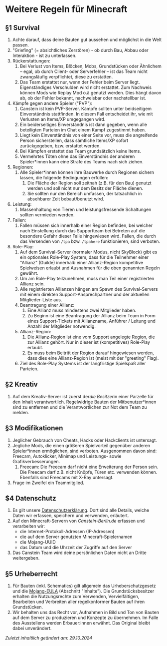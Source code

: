 # Weitere Regeln für Minecraft

## §1 Survival
1. Achte darauf, dass deine Bauten gut aussehen und möglichst in die Welt passen.
2. "Griefing" (= absichtliches Zerstören) - ob durch Bau, Abbau oder Interaktion - ist zu unterlassen.
3. Rückerstattungen:
    1. Bei Verlust von Items, Blöcken, Mobs, Grundstücken oder Ähnlichem – egal, ob durch Client- oder Serverfehler – ist das Team nicht zwangsläufig verpflichtet, diese zu erstatten.
    2. Das Team erstattet nur, wenn der Fehler beim Server liegt. Eigenständiges Verschulden wird nicht erstattet. Zum Nachweis können Mods wie Replay Mod o.ä genutzt werden. Dies hängt davon ab, ob der Fehler bekannt, nachweisbar oder nachstellbar ist.
4. Kämpfe gegen andere Spieler ("PVP"):
    1. Canstein ist kein PVP-Server. Kämpfe sollten unter beidseitigem Einverständnis stattfinden. In diesem Fall entscheidet ihr, wie mit Verlusten an Items/XP umgegangen wird.
    2. Ein beiderseitiges Einverständnis ist dann gegeben, wenn alle beteiligten Parteien im Chat einem Kampf zugestimmt haben.
    3. Liegt kein Einverständnis von einer Seite vor, muss die angreifende Person sicherstellen, dass sämtliche Items/XP sofort zurückgegeben, bzw. erstattet werden.
    4. Bei Kämpfen erstattet das Team grundsätzlich keine Items.
    5. Vermehrtes Töten ohne das Einverständnis der anderen Spieler*innen kann eine Strafe des Teams nach sich ziehen.
5. Regionen:
    1. Alle Spieler*innen können ihre Bauwerke durch Regionen sichern lassen, die folgende Bedingungen erfüllen:
        1. Die Fläche der Region soll zeitnah (z.B. für den Bau) genutzt werden und soll nicht nur dem Besitz der Fläche dienen.
        2. Sie sollten nur den Bereich umfassen, der tatsächlich in absehbarer Zeit bebaut/benutzt wird.
6. Leistung:
    1. Massenhaltung von Tieren und leistungsfressende Schaltungen sollten vermieden werden.
7. Fallen:
    1. Fallen müssen sich innerhalb einer Region befinden, bei welcher nach Einstellung durch das Supportteam bei Betreten auf die besondere Gefahr dieser Falle hingewiesen wird. Fallen, die durch das Versenden von `/tpa` bzw. `/tpahere` funktionieren, sind verboten.
8. Role-Play:
    1. Auf dem Survival-Server (normaler Modus, nicht SkyBlock) gibt es ein optionales Role-Play System, dass für die Teilnehmer einer "Allianz" (Guilde) innerhalb einer Allianz-Region kompetitive Spielweisen erlaubt und Ausnahmen für die oben genannten Regeln gewährt.
    2. Um am Role-Play teilzunehmen, muss man Teil einer registrierten Allianz sein.
    3. Alle registrierten Allianzen hängen am Spawn des Survival-Servers mit einem direkten Support-Ansprechpartner und der aktuellen Mitglieder-Liste aus.
    4. Beantragung einer Allianz:
        1. Eine Allianz muss mindestens zwei Mitglieder haben.
        2. Zu Beginn ist eine Beantragung der Allianz beim Team in Form eines Support-Tickets mit Allianzname, Anführer / Leitung und Anzahl der Mitglieder notwendig.
    5. Allianz-Region:
        1. Die Allianz-Region ist eine vom Support angelegte Region, die zur Allianz gehört. Nur in dieser ist (kompetitives) Role-Play erlaubt.
        2. Es muss beim Beitritt der Region darauf hingewiesen werden, dass dies eine Allianz-Region ist (meist mit der "greeting" Flag).
    6. Ziel des Role-Play Systems ist der langfristige Spielspaß aller Parteien.

## §2 Kreativ
1. Auf dem Kreativ-Server ist zuerst der*die Besitzer*in einer Parzelle für den Inhalt verantwortlich. Regelwidrige Bauten der Mitbenutzer*innen sind zu entfernen und die Verantwortlichen zur Not dem Team zu melden.

## §3 Modifikationen
1. Jeglicher Gebrauch von Cheats, Hacks oder Hackclients ist untersagt.
2. Jegliche Mods, die einen größeren Spielvorteil gegenüber anderen Spieler*innen ermöglichen, sind verboten. Ausgenommen davon sind: Freecam, Autoklicker, Minimap und Leistungs- sowie Grafikverbesserungen.
    1. Freecam: Die Freecam darf nicht eine Erweiterung der Person sein. Die Freecam darf z.B. nicht Knöpfe, Türen etc. verwenden können. Ebenfalls sind Freecams mit X-Ray untersagt.
3. Frage im Zweifel ein Teammitglied.

## $4 Datenschutz
1. Es gilt unsere [Datenschutzerklärung](https://canstein-berlin.de/datenschutzerklaerung). Dort sind alle Details, welche Daten wir erfassen, speichern und verwenden, erläutert.
2. Auf den Minecraft-Servern von _Canstein-Berlin.de_ erfassen und verarbeiten wir:
    * die Internet-Protokoll-Adressen (IP-Adressen)
    * die auf dem Server genutzten Minecraft-Spielernamen
    * die Mojang-UUID
    * das Datum und die Uhrzeit der Zugriffe auf den Server
3. Das Canstein Team wird deine persönlichen Daten nicht an Dritte weitergeben.

## §5 Urheberrecht
1. Für Bauten (inkl. Schematics) gilt allgemein das Urheberschutzgesetz und die [Mojang-EULA](https://www.minecraft.net/de-de/eula) (Abschnitt "Inhalte"). Die Grundstücksbesitzer erhalten die Nutzungsrechte zum Verwenden, Vervielfältigen, Bearbeiten und Verbreiten aller regelkonformer Bauten auf ihren Grundstücken.
2. Wir behalten uns das Recht vor, Aufnahmen in Bild und Ton von Bauten auf dem Server zu produzieren und Konzepte zu 
   übernehmen. Im Falle des Ausstellens werden Erbauer:innen erwähnt. Das Original bleibt dabei unverändert.

_Zuletzt inhaltlich geändert am: 29.10.2024_